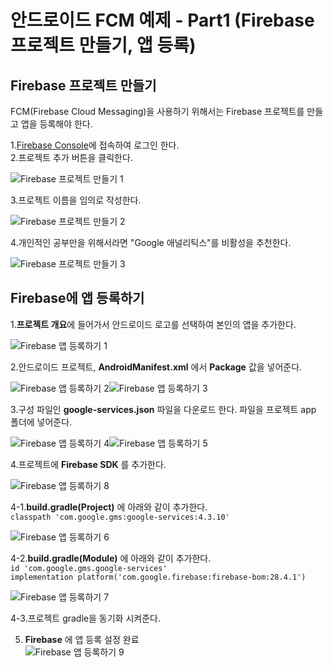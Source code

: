 # 안드로이드 FCM 예제 - Part1 (Firebase 프로젝트 만들기, 앱 등록)

## Firebase 프로젝트 만들기

FCM(Firebase Cloud Messaging)을 사용하기 위해서는 Firebase 프로젝트를 만들고 앱을 등록해야 한다.

1.[Firebase Console](https://console.firebase.google.com/)에 접속하여 로그인 한다.  
2.프로젝트 추가 버튼을 클릭한다.

![Firebase 프로젝트 만들기 1](https://user-images.githubusercontent.com/40654227/135788290-2dddfb41-f364-46eb-a5e2-3698095c58f5.jpg)

  
3.프로젝트 이름을 임의로 작성한다.

![Firebase 프로젝트 만들기 2](https://user-images.githubusercontent.com/40654227/135788362-88dd531a-763e-4983-be7f-4d042faafc18.jpg)

4.개인적인 공부만을 위해서라면 "Google 애널리틱스"를 비활성을 추천한다.

![Firebase 프로젝트 만들기 3](https://user-images.githubusercontent.com/40654227/135788531-ef6f0483-fa1d-463d-b922-a24aba96b4ec.jpg)

## Firebase에 앱 등록하기

1.**프로젝트 개요**에 들어가서 안드로이드 로고를 선택하여 본인의 앱을 추가한다.

![Firebase 앱 등록하기 1](https://user-images.githubusercontent.com/40654227/135788669-8b8cb1cd-ec36-47a1-b08e-257af786d0b3.jpg)

  
2.안드로이드 프로젝트, **AndroidManifest.xml** 에서 **Package** 값을 넣어준다.

![Firebase 앱 등록하기 2](https://user-images.githubusercontent.com/40654227/135788770-b5705800-f028-4c8b-a85a-7ca91e50701e.jpg)![Firebase 앱 등록하기 3](https://user-images.githubusercontent.com/40654227/135788805-e1f4bdcc-47a0-425a-8c60-97e4ebc21d97.jpg)

  
3.구성 파일인 **google-services.json** 파일을 다운로드 한다. 파일을 프로젝트 app 폴더에 넣어준다.

![Firebase 앱 등록하기 4](https://user-images.githubusercontent.com/40654227/135788888-90838368-4251-4142-8d64-8afee859d024.jpg)![Firebase 앱 등록하기 5](https://user-images.githubusercontent.com/40654227/135788911-84060122-3125-485a-8111-1f29307d526a.jpg)

  
4.프로젝트에 **Firebase SDK** 를 추가한다.

![Firebase 앱 등록하기 8](https://user-images.githubusercontent.com/40654227/135789279-dbc97abc-ac2f-4717-8c47-2fd7575231d7.jpg)

  
4-1.**build.gradle(Project)** 에 아래와 같이 추가한다.  
`classpath 'com.google.gms:google-services:4.3.10'`

![Firebase 앱 등록하기 6](https://user-images.githubusercontent.com/40654227/135789018-3e3ec6b0-9102-457f-8b99-21e0b4f8b7f8.jpg)

  
4-2.**build.gradle(Module)** 에 아래와 같이 추가한다.  
`id 'com.google.gms.google-services'`  
`implementation platform('com.google.firebase:firebase-bom:28.4.1')`

![Firebase 앱 등록하기 7](https://user-images.githubusercontent.com/40654227/135789187-c2b2188f-86d8-4ea3-bfba-5852ed001e2d.jpg)

  
4-3.프로젝트 gradle을 동기화 시켜준다.

5.  **Firebase** 에 앱 등록 설정 완료  
    ![Firebase 앱 등록하기 9](https://user-images.githubusercontent.com/40654227/135789887-2e8b950b-3506-41b8-918d-35469a426364.jpg)
